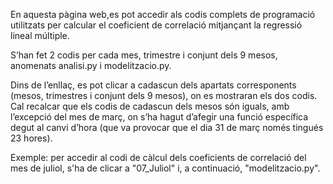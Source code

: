 En aquesta pàgina web,es pot accedir als codis complets de programació utilitzats per calcular el coeficient de correlació mitjançant la regressió lineal múltiple.

S’han fet 2 codis per cada mes, trimestre i conjunt dels 9 mesos, anomenats analisi.py i modelitzacio.py.

Dins de l’enllaç, es pot clicar a cadascun dels apartats corresponents (mesos, trimestres i conjunt dels 9 mesos), on es mostraran els dos codis.
Cal recalcar que els codis de cadascun dels mesos són iguals, amb l’excepció del mes de març, on s’ha hagut d’afegir una funció específica degut al canvi d’hora (que va provocar que el dia 31 de març només tingués 23 hores).

Exemple: per accedir al codi de càlcul dels coeficients de correlació del mes de juliol, s'ha de clicar a "07_Juliol" i, a continuació, "modelitzacio.py". 
